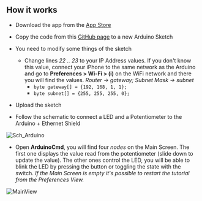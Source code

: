 ## How it works
- Download the app from the [App Store](https://apps.apple.com/es/developer/david-brana-campos/id1047286431)

- Copy the code from this [GitHub page](https://github.com/ios-dbrancam/ArduinoCmd/blob/master/Arduino%20%2B%20Ethernet%20Shield/Demo%20Code%20v.1.1) to a new Arduino Sketch

- You need to modify some things of the sketch
  - Change lines *22 .. 23* to your IP Address values. If you don't know this value, connect your iPhone to the same network as the Arduino and go to **Preferences > Wi-Fi > (i)** on the WiFi network and there you will find the values. *Router -> gateway; Subnet Mask -> subnet*
    - `byte gateway[] = {192, 168, 1, 1};`
    - `byte subnet[] = {255, 255, 255, 0};`
    
- Upload the sketch

- Follow the schematic to connect a LED and a Potentiometer to the Arduino + Ethernet Shield

![Sch_Arduino](https://user-images.githubusercontent.com/53085860/63844897-4f523180-c989-11e9-8dfa-7fba6e71babb.png)

- Open **ArduinoCmd**, you will find four *nodes* on the Main Screen. The first one displays the value read from the potentiometer (slide down to update the value). The other ones control the LED, you will be able to blink the LED by pressing the button or toggling the state with the switch. *If the Main Screen is empty it's possible to restart the tutorial from the Preferences View.*

![MainView](https://user-images.githubusercontent.com/53085860/63841557-4f4f3300-c983-11e9-9d08-94ab39a06335.png)
